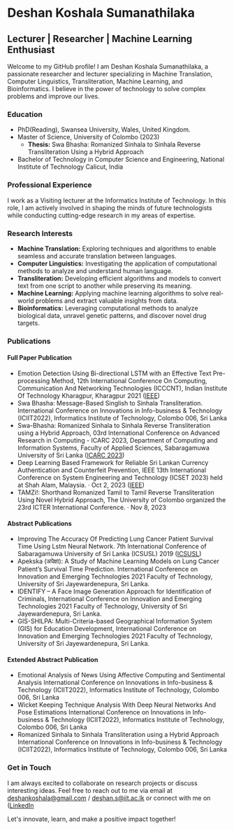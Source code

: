 # Deshan Koshala Sumanathilaka

## Lecturer | Researcher | Machine Learning Enthusiast

Welcome to my GitHub profile! I am Deshan Koshala Sumanathilaka, a passionate researcher and lecturer specializing in Machine Translation, Computer Linguistics, Transliteration, Machine Learning, and Bioinformatics. I believe in the power of technology to solve complex problems and improve our lives.

### Education
- PhD(Reading), Swansea University, Wales, United Kingdom.
- Master of Science, University of Colombo (2023)
  - **Thesis:** Swa Bhasha: Romanized Sinhala to Sinhala Reverse Transliteration Using a Hybrid Approach
- Bachelor of Technology in Computer Science and Engineering, National Institute of Technology Calicut, India

### Professional Experience
I work as a Visiting lecturer at the Informatics Institute of Technology. In this role, I am actively involved in shaping the minds of future technologists while conducting cutting-edge research in my areas of expertise.

### Research Interests
- **Machine Translation:** Exploring techniques and algorithms to enable seamless and accurate translation between languages.
- **Computer Linguistics:** Investigating the application of computational methods to analyze and understand human language.
- **Transliteration:** Developing efficient algorithms and models to convert text from one script to another while preserving its meaning.
- **Machine Learning:** Applying machine learning algorithms to solve real-world problems and extract valuable insights from data.
- **Bioinformatics:** Leveraging computational methods to analyze biological data, unravel genetic patterns, and discover novel drug targets.

### Publications

#### Full Paper Publication
- Emotion Detection Using Bi-directional LSTM with an Effective Text Pre-processing Method, 12th International Conference On Computing, Communication And Networking Technologies (ICCCNT), Indian Institute Of Technology Kharagpur, Kharagpur 2021 ([IEEE](https://doi.org/10.1109/ICCCNT51525.2021.9579844))
- Swa Bhasha: Message-Based Singlish to Sinhala Transliteration. International Conference on Innovations in Info-business & Technology (ICIIT2022), Informatics Institute of Technology, Colombo 006, Sri Lanka 
- Swa-Bhasha: Romanized Sinhala to Sinhala Reverse Transliteration using a Hybrid Approach, 03rd International Conference on Advanced Research in Computing - ICARC 2023, Department of Computing and Information Systems, Faculty of Applied Sciences, Sabaragamuwa University of Sri Lanka ([ICARC 2023](https://doi.org/10.1109/ICARC57651.2023.10145648))
- Deep Learning Based Framework for Reliable Sri Lankan Currency Authentication and Counterfeit Prevention, IEEE 13th International Conference on System Engineering and Technology (ICSET 2023) held at Shah Alam, Malaysia. · Oct 2, 2023 ([IEEE](https://ieeexplore.ieee.org/abstract/document/10295117))
- TAMZi!: Shorthand Romanized Tamil to Tamil Reverse Transliteration Using Novel Hybrid Approach, The University of Colombo organized the 23rd ICTER International Conference. · Nov 8, 2023

#### Abstract Publications
- Improving The Accuracy Of Predicting Lung Cancer Patient Survival Time Using Lstm Neural Network. 7th International Conference of Sabaragamuwa University of Sri Lanka (ICSUSL) 2019 ([ICSUSL](http://repo.lib.sab.ac.lk:8080/xmlui/handle/123456789/557))
- Apekska (अपेक्षा): A Study of Machine Learning Models on Lung Cancer Patient’s Survival Time Prediction. International Conference on Innovation and Emerging Technologies 2021 Faculty of Technology, University of Sri Jayewardenepura, Sri Lanka.
- IDENTIFY – A Face Image Generation Approach for Identification of Criminals, International Conference on Innovation and Emerging Technologies 2021 Faculty of Technology, University of Sri Jayewardenepura, Sri Lanka.
- GIS-SHILPA: Multi-Criteria-based Geographical Information System (GIS) for Education Development, International Conference on Innovation and Emerging Technologies 2021 Faculty of Technology, University of Sri Jayewardenepura, Sri Lanka.

#### Extended Abstract Publication
- Emotional Analysis of News Using Affective Computing and Sentimental Analysis International Conference on Innovations in Info-business & Technology (ICIIT2022), Informatics Institute of Technology, Colombo 006, Sri Lanka
- Wicket Keeping Technique Analysis With Deep Neural Networks And Pose Estimations International Conference on Innovations in Info-business & Technology (ICIIT2022), Informatics Institute of Technology, Colombo 006, Sri Lanka
- Romanized Sinhala to Sinhala Transliteration using a Hybrid Approach International Conference on Innovations in Info-business & Technology (ICIIT2022), Informatics Institute of Technology, Colombo 006, Sri Lanka

### Get in Touch
I am always excited to collaborate on research projects or discuss interesting ideas. Feel free to reach out to me via email at deshankoshala@gmail.com / deshan.s@iit.ac.lk or connect with me on ([LinkedIn](https://www.linkedin.com/in/deshan-sumanathilaka/](https://www.linkedin.com/in/deshan-sumanathilaka-32473b170/))

Let's innovate, learn, and make a positive impact together!
